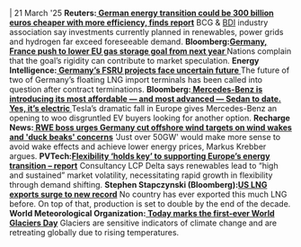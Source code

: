 | 21 March '25
**Reuters:[ German energy transition could be 300 billion euros cheaper with more efficiency, finds report](https://www.reuters.com/business/energy/german-energy-transition-could-be-300-bln-euros-cheaper-with-more-efficiency-2025-03-20/)**
BCG & [BDI](https://www.cleanenergywire.org/experts/bdi-federation-german-industries) industry association say investments currently planned in renewables, power grids and hydrogen far exceed foreseeable demand.
**Bloomberg:[Germany, France push to lower EU gas storage goal from next year ](https://www.bloomberg.com/news/articles/2025-03-20/germany-france-push-to-lower-eu-gas-storage-goal-from-next-year?sref=peEFYOHm)**
Nations complain that the goal’s rigidity can contribute to market speculation.
**Energy Intelligence:[ Germany’s FSRU projects face uncertain future ](https://www.energyintel.com/00000195-b458-df27-a9d7-f45cb0790000)**
The future of two of Germany’s floating LNG import terminals has been called into question after contract terminations.
**Bloomberg:[ Mercedes-Benz is introducing its most affordable — and most advanced — Sedan to date. Yes, it’s electric ](https://www.bloomberg.com/news/articles/2025-03-20/mercedes-benz-boss-talks-trump-s-tariffs-tesla-s-vulnerability?sref=peEFYOHm)**
Tesla’s dramatic fall in Europe gives Mercedes-Benz an opening to woo disgruntled EV buyers looking for another option.
**Recharge News:[ RWE boss urges Germany cut offshore wind targets on wind wakes and 'duck beaks' concerns](https://www.rechargenews.com/wind/rwe-boss-urges-germany-cut-offshore-wind-targets-on-wind-wakes-and-duck-beaks-concerns/2-1-1795526)**
'Just over 50GW' would make more sense to avoid wake effects and achieve lower energy prices, Markus Krebber argues.
**PVTech:[Flexibility ‘holds key’ to supporting Europe’s energy transition – report](https://www.pv-tech.org/flexibility-key-supporting-europe-energy-transition/)**
Consultancy LCP Delta says renewables lead to “high and sustained” market volatility, necessitating rapid growth in flexibility through demand shifting.
**Stephen Stapczynski (Bloomberg):[US LNG exports surge to new record](https://x.com/SStapczynski/status/1902925344216322074)**
No country has ever exported this much LNG before. On top of that, production is set to double by the end of the decade.
**World Meteorological Organization:[ Today marks the first-ever World Glaciers Day](https://x.com/WMO/status/1902858087809106180)**
Glaciers are sensitive indicators of climate change and are retreating globally due to rising temperatures.